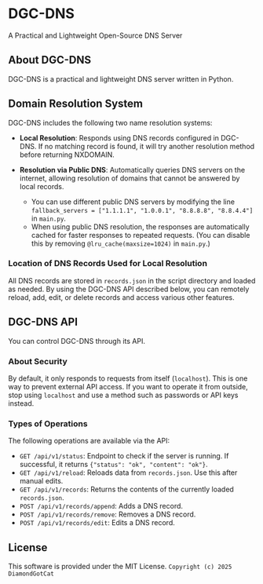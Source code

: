 # DGC-DNS

A Practical and Lightweight Open-Source DNS Server

## About DGC-DNS

DGC-DNS is a practical and lightweight DNS server written in Python.

## Domain Resolution System

DGC-DNS includes the following two name resolution systems:

* **Local Resolution**: Responds using DNS records configured in DGC-DNS. If no matching record is found, it will try another resolution method before returning NXDOMAIN.
* **Resolution via Public DNS**: Automatically queries DNS servers on the internet, allowing resolution of domains that cannot be answered by local records.

  * You can use different public DNS servers by modifying the line `fallback_servers = ["1.1.1.1", "1.0.0.1", "8.8.8.8", "8.8.4.4"]` in `main.py`.
  * When using public DNS resolution, the responses are automatically cached for faster responses to repeated requests. (You can disable this by removing `@lru_cache(maxsize=1024)` in `main.py`.)

### Location of DNS Records Used for Local Resolution

All DNS records are stored in `records.json` in the script directory and loaded as needed.
By using the DGC-DNS API described below, you can remotely reload, add, edit, or delete records and access various other features.

## DGC-DNS API

You can control DGC-DNS through its API.

### About Security

By default, it only responds to requests from itself (`localhost`).
This is one way to prevent external API access.
If you want to operate it from outside, stop using `localhost` and use a method such as passwords or API keys instead.

### Types of Operations

The following operations are available via the API:

* `GET /api/v1/status`: Endpoint to check if the server is running. If successful, it returns `{"status": "ok", "content": "ok"}`.
* `GET /api/v1/reload`: Reloads data from `records.json`. Use this after manual edits.
* `GET /api/v1/records`: Returns the contents of the currently loaded `records.json`.
* `POST /api/v1/records/append`: Adds a DNS record.
* `POST /api/v1/records/remove`: Removes a DNS record.
* `POST /api/v1/records/edit`: Edits a DNS record.

## License

This software is provided under the MIT License.
`Copyright (c) 2025 DiamondGotCat`
